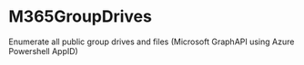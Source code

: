 # M365GroupDrives
Enumerate all public group drives and files (Microsoft GraphAPI using Azure Powershell AppID)
